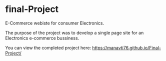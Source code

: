 # final-Project
E-Commerce webiste for consumer Electronics.

The purpose of the project was to develop a single page site for an Electronics e-commerce bussiness.  

You can view the completed project here: https://manavti76.github.io/Final-Project/
